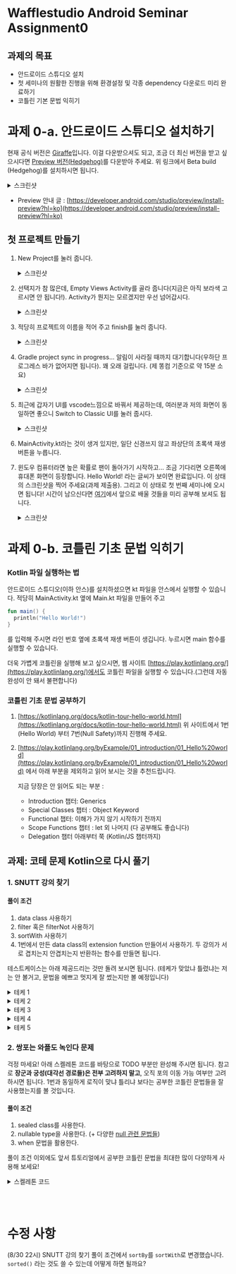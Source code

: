 # Wafflestudio Android Seminar Assignment0

## 과제의 목표
- 안드로이드 스튜디오 설치
- 첫 세미나의 원활한 진행을 위해 환경설정 및 각종 dependency 다운로드 미리 완료하기
- 코틀린 기본 문법 익히기


# 과제 0-a. 안드로이드 스튜디오 설치하기

현재 공식 버전은 [Giraffe](https://developer.android.com/studio)입니다. 이걸 다운받으셔도 되고, 조금 더 최신 버전을 받고 싶으시다면 [Preview 버전(Hedgehog)](https://developer.android.com/studio/preview)를 다운받아 주세요.
위 링크에서 Beta build (Hedgehog)를 설치하시면 됩니다.
<details>
<summary>스크린샷</summary>
<div markdown="1">

<img src="https://github.com/JuTaK97/JuTaK97.github.io/assets/88367636/208c11f8-a5de-4a98-9fbb-43b1e7d1956b" width=800 />

</div>
</details>

- Preview 안내 글 : [https://developer.android.com/studio/preview/install-preview?hl=ko](https://developer.android.com/studio/preview/install-preview?hl=ko)

## 첫 프로젝트 만들기
1. New Project를 눌러 줍니다.
    <details>
    <summary>스크린샷</summary>
    <div markdown="1">
    
    <img src="https://github.com/JuTaK97/JuTaK97.github.io/assets/88367636/760691aa-ccbe-44a1-8a0e-0d6863bd15e6" width=800 />
    
    </div>
    </details>
2. 선택지가 참 많은데, Empty Views Activity를 골라 줍니다(지금은 아직 보라색 고르시면 안 됩니다!). Activity가 뭔지는 모르겠지만 우선 넘어갑시다.
    <details>
    <summary>스크린샷</summary>
    <div markdown="1">
    
    <img src="https://github.com/wafflestudio/seminar-2023-android-assignment/assets/68140623/0f33971c-5a24-4a70-bacb-8f590b71b556)" width=800 />
    
    </div>
    </details>
3. 적당히 프로젝트의 이름을 적어 주고 finish를 눌러 줍니다.
    <details>
    <summary>스크린샷</summary>
    <div markdown="1">
    
    <img src="https://github.com/JuTaK97/JuTaK97.github.io/assets/88367636/b515ef4d-5114-436d-a6f2-03cfbb24769d" width=800 />
    <img src="https://github.com/JuTaK97/JuTaK97.github.io/assets/88367636/2c1bb76f-4736-4ddd-bc71-fd6344b36942" width=800 />
    
    </div>
    </details>
4. Gradle project sync in progress... 알림이 사라질 때까지 대기합니다(우하단 프로그레스 바가 없어지면 됩니다). 꽤 오래 걸립니다. (제 똥컴 기준으로 약 15분 소요)
    <details>
    <summary>스크린샷</summary>
    <div markdown="1">
    
    <img src="https://github.com/JuTaK97/JuTaK97.github.io/assets/88367636/a64e0182-7a6a-4c8d-8e7d-dc098f5b2fe7" width=800 />
    
    </div>
    </details>
5. 최근에 갑자기 UI를 vscode느낌으로 바꿔서 제공하는데, 여러분과 저의 화면이 동일하면 좋으니 Switch to Classic UI를 눌러 줍시다.
    <details>
    <summary>스크린샷</summary>
    <div markdown="1">
    
    <img src="https://github.com/JuTaK97/JuTaK97.github.io/assets/88367636/a8317647-f968-4713-8f6c-0cd726898e5d" width=800 />
    
    </div>
    </details>
6. MainActivity.kt라는 것이 생겨 있지만, 일단 신경쓰지 않고 좌상단의 초록색 재생 버튼을 누릅니다.
7. 윈도우 컴퓨터라면 높은 확률로 팬이 돌아가기 시작하고... 조금 기다리면 오른쪽에 휴대폰 화면이 등장합니다. Hello World! 라는 글씨가 보이면 완료입니다. 이 상태의 스크린샷을 찍어 주세요(과제 제출용). 그리고 이 상태로 첫 번째 세미나에 오시면 됩니다! 시간이 남으신다면 [여기](https://developer.android.com/courses/android-basics-kotlin/unit-1)에서 앞으로 배울 것들을 미리 공부해 보셔도 됩니다.
    <details>
    <summary>스크린샷</summary>
    <div markdown="1">
    
    <img src="https://github.com/JuTaK97/JuTaK97.github.io/assets/88367636/a9e47253-f143-49e2-a88f-5949f90c1e52" width=800 />
    
    </div>
    </details>


# 과제 0-b. 코틀린 기초 문법 익히기

### Kotlin 파일 실행하는 법
안드로이드 스튜디오(이하 안스)를 설치하셨으면 kt 파일을 안스에서 실행할 수 있습니다.
적당히 MainActivity.kt 옆에 Main.kt 파일을 만들어 주고 
```kotlin
fun main() {
  println("Hello World!")
}
```
를 입력해 주시면 라인 번호 옆에 초록색 재생 버튼이 생깁니다. 누르시면 main 함수를 실행할 수 있습니다.

더욱 가볍게 코틀린을 실행해 보고 싶으시면, 웹 사이트 [https://play.kotlinlang.org/](https://play.kotlinlang.org/)에서도 코틀린 파일을 실행할 수 있습니다.(그런데 자동완성이 안 돼서 불편합니다)

### 코틀린 기초 문법 공부하기
1. [https://kotlinlang.org/docs/kotlin-tour-hello-world.html](https://kotlinlang.org/docs/kotlin-tour-hello-world.html)
위 사이트에서 1번(Hello World) 부터 7번(Null Safety)까지 진행해 주세요.

2. [https://play.kotlinlang.org/byExample/01_introduction/01_Hello%20world](https://play.kotlinlang.org/byExample/01_introduction/01_Hello%20world) 에서 아래 부분을 제외하고 읽어 보시는 것을 추천드립니다.

    지금 당장은 안 읽어도 되는 부분 :
    - Introduction 챕터: Generics
    - Special Classes 챕터 : Object Keyword
    - Functional 챕터: 이해가 가지 않기 시작하기 전까지
    - Scope Functions 챕터 : let 외 나머지 (다 공부해도 좋습니다)
    - Delegation 챕터 아래부터 쭉 (Kotlin/JS 챕터까지)

## 과제: 코테 문제 Kotlin으로 다시 풀기

### 1. SNUTT 강의 찾기

#### 풀이 조건
1. data class 사용하기
2. filter 혹은 filterNot 사용하기
4. sortWith 사용하기
5. 1번에서 만든 data class의 extension function 만들어서 사용하기. 두 강의가 서로 겹치는지 안겹치는지 반환하는 함수를 만들면 됩니다.

테스트케이스는 아래 제공드리는 것만 돌려 보시면 됩니다. (테케가 맞았냐 틀렸냐는 저는 안 볼거고, 문법을 예쁘고 멋지게 잘 썼는지만 볼 예정입니다)

<details>
<summary>테케 1</summary>
<div markdown="1">

```
input

3 3
1 1 2 3
3 1 4 6
10 2 3 7
7 3 3 5
6 3 3 6
5 3 3 7

output

7
6
5
```

</div>
</details>


<details>
<summary>테케 2</summary>
<div markdown="1">

```
input

0 3
1 1 3 5
3 1 6 8
5 4 3 9

output

1
3
5
```

</div>
</details>

<details>
<summary>테케 3</summary>
<div markdown="1">

```
input

3 0
1 1 2 3
3 1 4 6
5 2 3 7

output

0
```

</div>
</details>

<details>
<summary>테케 4</summary>
<div markdown="1">

```
input

4 5
10 1 2 3
9 1 4 6
11 2 3 7
13 4 3 10
17 1 2 3
1 1 4 6
7 2 3 7
6 4 3 10
5 5 1 9

output

5
```

</div>
</details>

<details>
<summary>테케 5</summary>
<div markdown="1">

```
input

1 3
5 1 3 5
4 1 6 8
2 1 6 8
1 4 3 9

output

2
4
1
```

</div>
</details>

### 2. 쌍포는 와플도 녹인다 문제
걱정 마세요! 아래 스켈레톤 코드를 바탕으로 TODO 부분만 완성해 주시면 됩니다.
참고로 **장군과 궁성(대각선 경로들)은 전부 고려하지 말고**, 오직 포의 이동 가능 여부만 고려하시면 됩니다. 1번과 동일하게 로직이 맞냐 틀리냐 보다는 공부한 코틀린 문법들을 잘 사용했는지를 볼 것입니다.

#### 풀이 조건
1. sealed class를 사용한다.
2. nullable type을 사용한다. (+ 다양한 [null 관련 문법들](https://play.kotlinlang.org/byExample/01_introduction/04_Null%20Safety)) 
3. when 문법을 활용한다.

풀이 조건 이외에도 앞서 튜토리얼에서 공부한 코틀린 문법을 최대한 많이 다양하게 사용해 보세요!

<details>
<summary>스켈레톤 코드</summary>
<div markdown="1">

```kotlin
data class Point(
    val x: Int,
    val y: Int,
)

sealed class Piece(open val pos: Point, open val team: Boolean) { // team이 true이면 우리 편 기물
    data class Pho(override val pos: Point, override val team: Boolean) : Piece(pos, team)
    // TODO
    // data class Cha( ... )
    // data class Jol( ... )
    // data class King( ... )
}

fun canPhoMoveTo(board: Array<Array<Piece?>>, next: Point): Boolean {
    // TODO : board가 주어졌을 때, next 위치로 내 포가 이동할 수 있는지 없는지 반환
    return true
}
```

</div>
</details>

<br /> <br />


# 수정 사항
(8/30 22시) SNUTT 강의 찾기 풀이 조건에서 `sortBy`를 `sortWith`로 변경했습니다. `sorted()` 라는 것도 쓸 수 있는데 어떻게 하면 될까요?
